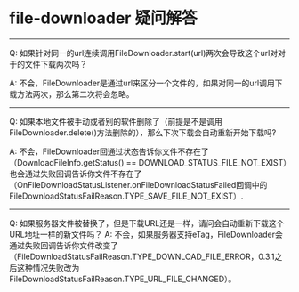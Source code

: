 # file-downloader 疑问解答

----------------------------------------------------------------------
Q: 如果针对同一的url连续调用FileDownloader.start(url)两次会导致这个url对对于的文件下载两次吗？

A: 不会，FileDownloader是通过url来区分一个文件的，如果对同一的url调用下载方法两次，那么第二次将会忽略。

----------------------------------------------------------------------
Q: 如果本地文件被手动或者别的软件删除了（前提是不是调用FileDownloader.delete()方法删除的），那么下次下载会自动重新开始下载吗?

A: 不会，FileDownloader回通过状态告诉你文件不存在了（DownloadFileInfo.getStatus() == DOWNLOAD_STATUS_FILE_NOT_EXIST）也会通过失败回调告诉你文件不存在了（OnFileDownloadStatusListener.onFileDownloadStatusFailed回调中的FileDownloadStatusFailReason.TYPE_SAVE_FILE_NOT_EXIST）.

----------------------------------------------------------------------
Q: 如果服务器文件被替换了，但是下载URL还是一样，请问会自动重新下载这个URL地址一样的新文件吗？
A: 不会，如果服务器支持eTag，FileDownloader会通过失败回调告诉你文件改变了（FileDownloadStatusFailReason.TYPE_DOWNLOAD_FILE_ERROR，0.3.1之后这种情况失败改为FileDownloadStatusFailReason.TYPE_URL_FILE_CHANGED）。

